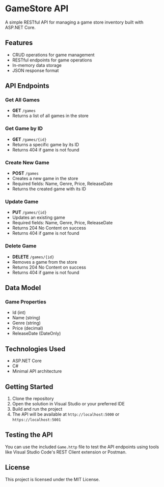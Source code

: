 # GameStore API

A simple RESTful API for managing a game store inventory built with ASP.NET Core.

## Features

- CRUD operations for game management
- RESTful endpoints for game operations
- In-memory data storage
- JSON response format

## API Endpoints

### Get All Games
- **GET** `/games`
- Returns a list of all games in the store

### Get Game by ID
- **GET** `/games/{id}`
- Returns a specific game by its ID
- Returns 404 if game is not found

### Create New Game
- **POST** `/games`
- Creates a new game in the store
- Required fields: Name, Genre, Price, ReleaseDate
- Returns the created game with its ID

### Update Game
- **PUT** `/games/{id}`
- Updates an existing game
- Required fields: Name, Genre, Price, ReleaseDate
- Returns 204 No Content on success
- Returns 404 if game is not found

### Delete Game
- **DELETE** `/games/{id}`
- Removes a game from the store
- Returns 204 No Content on success
- Returns 404 if game is not found

## Data Model

### Game Properties
- Id (int)
- Name (string)
- Genre (string)
- Price (decimal)
- ReleaseDate (DateOnly)

## Technologies Used

- ASP.NET Core
- C#
- Minimal API architecture

## Getting Started

1. Clone the repository
2. Open the solution in Visual Studio or your preferred IDE
3. Build and run the project
4. The API will be available at `http://localhost:5000` or `https://localhost:5001`

## Testing the API

You can use the included `Game.http` file to test the API endpoints using tools like Visual Studio Code's REST Client extension or Postman.

## License

This project is licensed under the MIT License.
